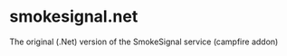 smokesignal.net
===============

The original (.Net) version of the SmokeSignal service (campfire addon)